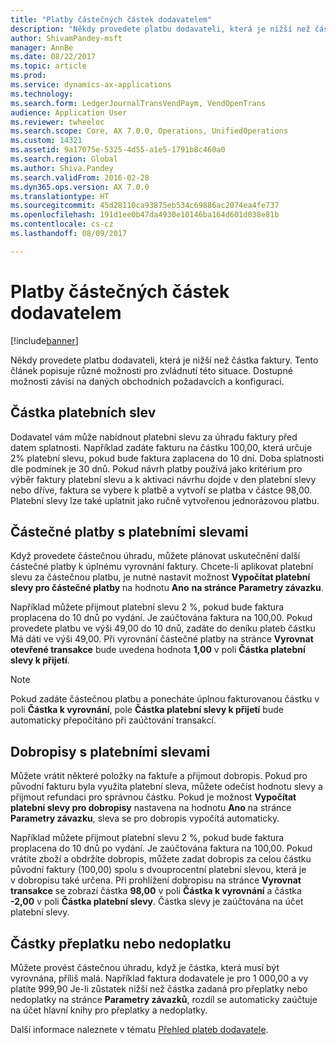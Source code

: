 ```yaml
---
title: "Platby částečných částek dodavatelem"
description: "Někdy provedete platbu dodavateli, která je nižší než částka faktury. Tento článek popisuje různé možnosti pro zvládnutí této situace. Dostupné možnosti závisí na daných obchodních požadavcích a konfiguraci."
author: ShivamPandey-msft
manager: AnnBe
ms.date: 08/22/2017
ms.topic: article
ms.prod: 
ms.service: dynamics-ax-applications
ms.technology: 
ms.search.form: LedgerJournalTransVendPaym, VendOpenTrans
audience: Application User
ms.reviewer: twheeloc
ms.search.scope: Core, AX 7.0.0, Operations, UnifiedOperations
ms.custom: 14321
ms.assetid: 9a17075e-5325-4d55-a1e5-1791b8c460a0
ms.search.region: Global
ms.author: Shiva.Pandey
ms.search.validFrom: 2016-02-28
ms.dyn365.ops.version: AX 7.0.0
ms.translationtype: HT
ms.sourcegitcommit: 45d28110ca93875eb534c69886ac2074ea4fe737
ms.openlocfilehash: 191d1ee0b47da4930e10146ba164d601d038e81b
ms.contentlocale: cs-cz
ms.lasthandoff: 08/09/2017

---
```


# <a name="vendor-payments-for-a-partial-amount"></a>Platby částečných částek dodavatelem

[!include[banner](../includes/banner.md)]


Někdy provedete platbu dodavateli, která je nižší než částka faktury. Tento článek popisuje různé možnosti pro zvládnutí této situace. Dostupné možnosti závisí na daných obchodních požadavcích a konfiguraci. 

<a name="cash-discount-amounts"></a>Částka platebních slev
---------------------

Dodavatel vám může nabídnout platební slevu za úhradu faktury před datem splatnosti. Například zadáte fakturu na částku 100,00, která určuje 2% platební slevu, pokud bude faktura zaplacena do 10 dní. Doba splatnosti dle podmínek je 30 dnů. Pokud návrh platby používá jako kritérium pro výběr faktury platební slevu a k aktivaci návrhu dojde v den platební slevy nebo dříve, faktura se vybere k platbě a vytvoří se platba v částce 98,00. Platební slevy lze také uplatnit jako ručně vytvořenou jednorázovou platbu.

## <a name="partial-payments-with-cash-discounts"></a>Částečné platby s platebními slevami
Když provedete částečnou úhradu, můžete plánovat uskutečnění další částečné platby k úplnému vyrovnání faktury. Chcete-li aplikovat platební slevu za částečnou platbu, je nutné nastavit možnost **Vypočítat platební slevy pro částečné platby** na hodnotu **Ano** **na stránce Parametry závazku**. 

Například můžete přijmout platební slevu 2 %, pokud bude faktura proplacena do 10 dnů po vydání. Je zaúčtována faktura na 100,00. Pokud provedete platbu ve výši 49,00 do 10 dnů, zadáte do deníku plateb částku Má dáti ve výši 49,00. Při vyrovnání částečné platby na stránce **Vyrovnat otevřené transakce** bude uvedena hodnota **1,00** v poli **Částka platební slevy k přijetí**. 

> [!NOTE] 
> Pokud zadáte částečnou platbu a ponecháte úplnou fakturovanou částku v poli **Částka k vyrovnání**, pole **Částka platební slevy k přijetí** bude automaticky přepočítáno při zaúčtování transakcí.

## <a name="credit-notes-with-cash-discounts"></a>Dobropisy s platebními slevami
Můžete vrátit některé položky na faktuře a přijmout dobropis. Pokud pro původní fakturu byla využita platební sleva, můžete odečíst hodnotu slevy a přijmout refundaci pro správnou částku. Pokud je možnost **Vypočítat platební slevy pro dobropisy** nastavena na hodnotu **Ano** na stránce **Parametry závazku**, sleva se pro dobropis vypočítá automaticky. 

Například můžete přijmout platební slevu 2 %, pokud bude faktura proplacena do 10 dnů po vydání. Je zaúčtována faktura na 100,00. Pokud vrátíte zboží a obdržíte dobropis, můžete zadat dobropis za celou částku původní faktury (100,00) spolu s dvouprocentní platební slevou, která je v dobropisu také určena.  Při prohlížení dobropisu na stránce **Vyrovnat transakce** se zobrazí částka **98,00** v poli **Částka k vyrovnání** a částka **-2,00** v poli **Částka platební slevy**. Částka slevy je zaúčtována na účet platební slevy.

## <a name="overpaymentunderpayment-amounts"></a>Částky přeplatku nebo nedoplatku
Můžete provést částečnou úhradu, když je částka, která musí být vyrovnána, příliš malá. Například faktura dodavatele je pro 1 000,00 a vy platíte 999,90 Je-li zůstatek nižší než částka zadaná pro přeplatky nebo nedoplatky na stránce **Parametry závazků**, rozdíl se automaticky zaúčtuje na účet hlavní knihy pro přeplatky a nedoplatky.


Další informace naleznete v tématu [Přehled plateb dodavatele](../cash-bank-management/tasks/vendor-payment-overview.md).

